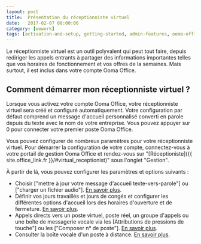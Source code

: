 ```yaml
---
layout: post
title:  Présentation du réceptionniste virtuel
date:   2017-02-07 08:00:00
category: [wework]
tags: [activation-and-setup, getting-started, admin-features, ooma-office-manager, wework]
---
```


Le réceptionniste virtuel est un outil polyvalent qui peut tout faire, depuis rediriger les appels entrants à partager des informations importantes telles que vos horaires de fonctionnement et vos offres de la semaines. Mais surtout, il est inclus dans votre compte Ooma Office.

## Comment démarrer mon réceptionniste virtuel ?

Lorsque vous activez votre compte Ooma Office, votre réceptionniste virtuel sera créé et configuré automatiquement. Votre configuration par défaut comprend un message d'accueil personnalisé converti en parole depuis du texte avec le nom de votre entreprise. Vous pouvez appuyer sur 0 pour connecter votre premier poste Ooma Office.

Vous pouvez configurer de nombreux paramètres pour votre réceptionniste virtuel. Pour démarrer la configuration de votre compte, connectez-vous à votre portail de gestion Ooma Office et rendez-vous sur "[Réceptioniste]({{ site.office_link.fr }}/#virtual_receptionist)" sous l'onglet "Gestion".

À partir de là, vous pouvez configurer les paramètres et options suivants :

* Choisir ["mettre à jour votre message d'accueil texte-vers-parole"] ou ["charger un fichier audio"]. [En savoir plus](/fr/fr/virtual-receptionist-greeting-options).
* Définir vos jours travaillés et jours de congés et configurer les différentes options d'accueil lors des horaires d'ouverture et de fermeture. [En savoir plus](/fr/fr/configuring-business-and-holiday-hours-with-the-virtual-receptionist).
* Appels directs vers un poste virtuel, poste réel, un groupe d'appels ou une boîte de messagerie vocale via les [Attributions de pressions de touche"] ou les ["Composer n° de poste"]. [En savoir plus](/fr/fr/directing-incoming-calls-with-the-virtual-receptionist).
* Consulter la boîte vocale d'un poste à distance. [En savoir plus](/fr/fr/voicemail).